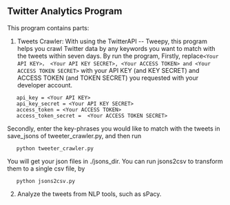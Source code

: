 ## Twitter Analytics Program

This program contains parts:

1. Tweets Crawler:
   With using the TwitterAPI -- Tweepy, this program helps you crawl Twitter data by any keywords you want to match with the tweets within seven days.
   By run the program,
   Firstly, replace`<Your API KEY>， <Your API KEY SECRET>, <Your ACCESS TOKEN> and <Your ACCESS TOKEN SECRET>` with your API KEY (and KEY SECRET) and ACCESS TOKEN (and TOKEN SECRET) you requested with your developer account.

```
   api_key = <Your API KEY>
   api_key_secret = <Your API KEY SECRET>
   access_token = <Your ACCESS TOKEN>
   access_token_secret =  <Your ACCESS TOKEN SECRET>
```
Secondly, enter the key-phrases you would like to match with the tweets in save_jsons of tweeter_crawler.py, and then run
```
   python tweeter_crawler.py
```
You will get your json files in ./jsons_dir. You can run jsons2csv to transform them to a single csv file, by
```commandline
   python jsons2csv.py
```

2. Analyze the tweets from NLP tools, such as sPacy.
